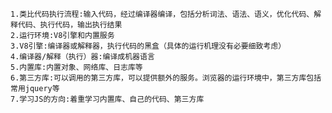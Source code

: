     
    1.类比代码执行流程:输入代码，经过编译器编译，包括分析词法、语法、语义，优化代码、解释代码、执行代码，输出执行结果
    2.运行环境:V8引擎和内置服务
    3.V8引擎:编译器或解释器，执行代码的黑盒（具体的运行机理没有必要细致考虑）
    4.编译器/解释（执行）器:编译成机器语言
    5.内置库:内置对象、网络库、日志库等
    6.第三方库:可以调用的第三方库，可以提供额外的服务。浏览器的运行环境中，第三方库包括常用jquery等
    7.学习JS的方向:着重学习内置库、自己的代码、第三方库
